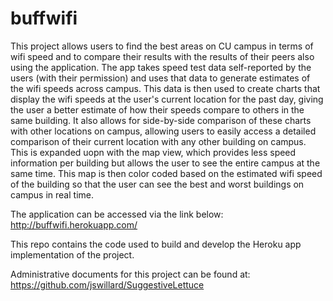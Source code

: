 # buffwifi
This project allows users to find the best areas on CU campus in terms of wifi speed and to compare their results with the results of their peers also using the application. The app takes speed test data self-reported by the users (with their permission) and uses that data to generate estimates of the wifi speeds across campus. This data is then used to create charts that display the wifi speeds at the user's current location for the past day, giving the user a better estimate of how their speeds compare to others in the same building. It also allows for side-by-side comparison of these charts with other locations on campus, allowing users to easily access a detailed comparison of their current location with any other building on campus. This is expanded uopn with the map view, which provides less speed information per building but allows the user to see the entire campus at the same time. This map is then color coded based on the estimated wifi speed of the building so that the user can see the best and worst buildings on campus in real time.

The application can be accessed via the link below:
http://buffwifi.herokuapp.com/

This repo contains the code used to build and develop the Heroku app implementation of the project.

Administrative documents for this project can be found at:
https://github.com/jswillard/SuggestiveLettuce
